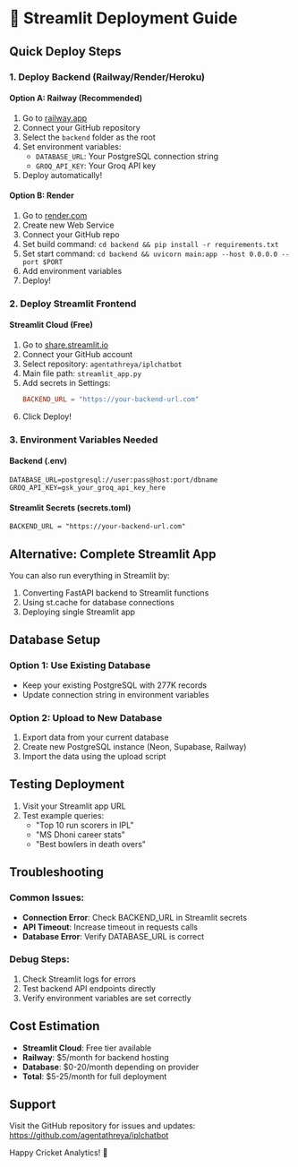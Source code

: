 # 🚀 Streamlit Deployment Guide

## Quick Deploy Steps

### 1. Deploy Backend (Railway/Render/Heroku)

#### Option A: Railway (Recommended)
1. Go to [railway.app](https://railway.app)
2. Connect your GitHub repository
3. Select the `backend` folder as the root
4. Set environment variables:
   - `DATABASE_URL`: Your PostgreSQL connection string
   - `GROQ_API_KEY`: Your Groq API key
5. Deploy automatically!

#### Option B: Render
1. Go to [render.com](https://render.com)
2. Create new Web Service
3. Connect your GitHub repo
4. Set build command: `cd backend && pip install -r requirements.txt`
5. Set start command: `cd backend && uvicorn main:app --host 0.0.0.0 --port $PORT`
6. Add environment variables
7. Deploy!

### 2. Deploy Streamlit Frontend

#### Streamlit Cloud (Free)
1. Go to [share.streamlit.io](https://share.streamlit.io)
2. Connect your GitHub account
3. Select repository: `agentathreya/iplchatbot`
4. Main file path: `streamlit_app.py`
5. Add secrets in Settings:
   ```toml
   BACKEND_URL = "https://your-backend-url.com"
   ```
6. Click Deploy!

### 3. Environment Variables Needed

#### Backend (.env)
```
DATABASE_URL=postgresql://user:pass@host:port/dbname
GROQ_API_KEY=gsk_your_groq_api_key_here
```

#### Streamlit Secrets (secrets.toml)
```
BACKEND_URL = "https://your-backend-url.com"
```

## Alternative: Complete Streamlit App

You can also run everything in Streamlit by:
1. Converting FastAPI backend to Streamlit functions
2. Using st.cache for database connections
3. Deploying single Streamlit app

## Database Setup

### Option 1: Use Existing Database
- Keep your existing PostgreSQL with 277K records
- Update connection string in environment variables

### Option 2: Upload to New Database
1. Export data from your current database
2. Create new PostgreSQL instance (Neon, Supabase, Railway)
3. Import the data using the upload script

## Testing Deployment

1. Visit your Streamlit app URL
2. Test example queries:
   - "Top 10 run scorers in IPL"
   - "MS Dhoni career stats"
   - "Best bowlers in death overs"

## Troubleshooting

### Common Issues:
- **Connection Error**: Check BACKEND_URL in Streamlit secrets
- **API Timeout**: Increase timeout in requests calls
- **Database Error**: Verify DATABASE_URL is correct

### Debug Steps:
1. Check Streamlit logs for errors
2. Test backend API endpoints directly
3. Verify environment variables are set correctly

## Cost Estimation

- **Streamlit Cloud**: Free tier available
- **Railway**: $5/month for backend hosting
- **Database**: $0-20/month depending on provider
- **Total**: $5-25/month for full deployment

## Support

Visit the GitHub repository for issues and updates:
https://github.com/agentathreya/iplchatbot

Happy Cricket Analytics! 🏏
